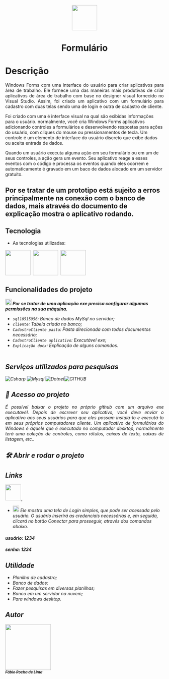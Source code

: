 <p align="center">
<img src="https://img.icons8.com/clouds/100/000000/form.png"width="80px"/>
 <h1 align="center"> Formulário</h1></p>

 
# Descrição
<p align="justify">Windows Forms com uma interface do usuário para criar aplicativos para área de trabalho. Ele fornece uma das maneiras mais produtivas de criar aplicativos de área de trabalho com base no designer visual fornecido no Visual Studio. Assim, foi criado um aplicativo com um formulário para cadastro com duas telas sendo uma de login e outra de cadastro de cliente.

Foi criado com uma é interface visual na qual são exibidas informações para o usuário. normalmente, você cria Windows Forms aplicativos adicionando controles a formulários e desenvolvendo respostas para ações do usuário, com cliques do mouse ou pressionamentos de tecla. Um controle é um elemento de interface do usuário discreto que exibe dados ou aceita entrada de dados.

Quando um usuário executa alguma ação em seu formulário ou em um de seus controles, a ação gera um evento. Seu aplicativo reage a esses eventos com o código e processa os eventos quando eles ocorrem e automaticamente é gravado em um baco de dados alocado em um servidor gratuíto.

## Por se tratar de um prototipo está sujeito a erros principalmente na conexão com o banco de dados, mais através do documento de explicação mostra o aplicativo rodando.
</p>
 
 
## Tecnologia
 
* As tecnologias utilizadas:<br>
<p>
<img src="https://img.icons8.com/color/48/000000/c-sharp-logo.png"width="80px"/>&nbsp
<img src="https://img.icons8.com/color/48/000000/mysql-logo.png"width="80px"/>&nbsp
<img src="https://img.icons8.com/color/48/000000/visual-studio--v1.png"width="80px"/>
</p>


 ## Funcionalidades do projeto
<b><i>
<img src="https://img.icons8.com/emoji/48/000000/warning-emoji.png" width="20px"/>
Por se tratar de uma aplicação exe precisa configurar algumas permissões na sua máquina.<i></b>
- `sql10515956`:  Banco de dados MySql no servidor;
- `cliente`:  Tabela criada no banco;
- `CadastroCliente pasta`:  Pasta direcionada com todos documentos necessário;
- `CadastroCliente aplicativo`:  Executável exe;
- `Explicação docx`:  Explicação de alguns comandos.<br><br>

## Serviços utilizados para pesquisas
 
 ![Csharp](https://img.shields.io/badge/-CSharp-02569B?logo=CSharp&logoColor=white&style=for-the-badge)
 ![Mysql](https://img.shields.io/badge/-Mysql-02569g?logo=Mysql&logoColor=white&style=for-the-badge)
 ![Dotnet](https://img.shields.io/badge/-DotNet-00008C?logo=DotNet&logoColor=white&style=for-the-badge)![GITHUB](https://img.shields.io/badge/-github-111507G?logo=github&logoColor=white&&style=for-the-badge)
 <br>

 
## 📁 Acesso ao projeto
<p align="justify">
<i>É possível baixar o projeto no próprio github com um arquivo exe executavél.
Depois de escrever seu aplicativo, você deve enviar o aplicativo aos seus usuários para que eles possam instalá-lo e executá-lo em seus próprios computadores cliente. Um aplicativo de formulários do Windows é aquele que é executado no computador desktop, normalmente terá uma coleção de controles, como rótulos, caixas de texto, caixas de listagem, etc..</i>

## 🛠️ Abrir e rodar o projeto
## Links
<a href="https://github.com/fabio-0611/Cadastro-Cliente">
<p justify-items="center"><img src="https://cdn.icon-icons.com/icons2/2351/PNG/512/logo_github_icon_143196.png" width="50px">&nbsp
 </P></a>

- <img src="https://img.icons8.com/emoji/48/000000/warning-emoji.png" width="20px"/> Ele mostra uma tela de Login simples, que pode ser acessada pelo usuário. O usuário inserirá as credenciais necessárias e, em seguida, clicará no botão Conectar para prosseguir, através dos comandos abaixo.
#### usuário: 1234
#### senha: 1234

## Utilidade
 
  - Planilha de cadastro;
  - Banco de dados;
  - Fazer pesquisas em diversas planilhas;
  - Banco em um servidor na nuvem;
  - Para windows desktop.<br>
 
 
 ## Autor
 
 [<img src="https://avatars.githubusercontent.com/u/63213686?s=400&u=e24b998ffba407947eece8ca64b3c1230047f515&v=4" width="145px"><br><sub align="center" ><b color="white">Fábio Rocha de Lima</b></sub>](https://github.com/fabio-0611) 

